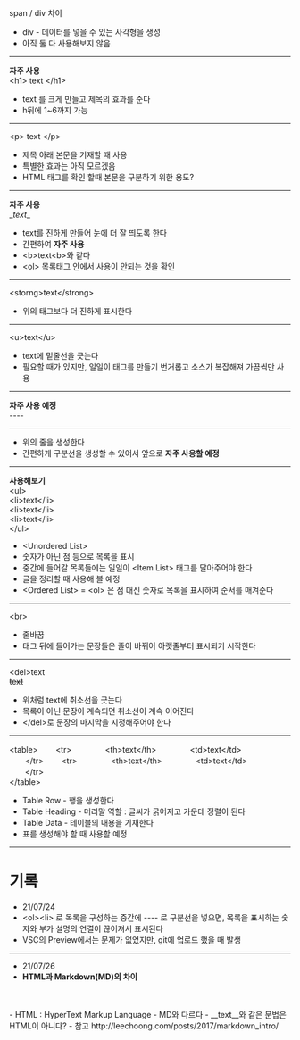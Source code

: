 span / div 차이
- div - 데이터를 넣을 수 있는 사각형을 생성
- 아직 둘 다 사용해보지 않음 

----

__자주 사용__<br>
\<h1> text \</h1>  
- text 를 크게 만들고 제목의 효과를 준다
- h뒤에 1~6까지 가능

----

\<p> text \</p>
- 제목 아래 본문을 기재할 때 사용 
- 특별한 효과는 아직 모르겠음
- HTML 태그를 확인 할때 본문을 구분하기 위한 용도? 

----

__자주 사용__<br>
\__text__  
- text를 진하게 만들어 눈에 더 잘 띄도록 한다
- 간편하여 __자주 사용__
- \<b>text\<b>와 같다
- \<ol> 목록태그 안에서 사용이 안되는 것을 확인 

----

\<storng>text\</strong>
- 위의 태그보다 더 진하게 표시한다

----

\<u>text\</u>
- text에 밑줄선을 긋는다
- 필요할 때가 있지만, 일일이 태그를 만들기 번거롭고 소스가 복잡해져 가끔씩만 사용

----

__자주 사용 예정__<br>
\---- 

----
- 위의 줄을 생성한다
- 간편하게 구분선을 생성할 수 있어서 앞으로 __자주 사용할 예정__

----

 __사용해보기__<br>
\<ul><br>
\<li>text\</li><br>
\<li>text\</li><br>
\<li>text\</li><br>
\</ul><br>
- \<Unordered List>
- 숫자가 아닌 점 등으로 목록을 표시
- 중간에 들어갈 목록들에는 일일이 \<Item List> 태그를 달아주어야 한다
- 글을 정리할 때 사용해 볼 예정 
- \<Ordered List> = \<ol> 은 점 대신 숫자로 목록을 표시하여 순서를 매겨준다

----

\<br>
  - 줄바꿈
  - 태그 뒤에 들어가는 문장들은 줄이 바뀌어 아랫줄부터 표시되기 시작한다  

----

\<del>text<br>
<del>text
- 위처럼 text에 취소선을 긋는다 
- 목록이 아닌 문장이 계속되면 취소선이 계속 이어진다
- \</del>로 문장의 마지막을 지정해주어야 한다

----

\<table>
    　　\<tr>
    　　　　\<th>text\</th>
    　　　　\<td>text\</td>    
    　　\</tr>
    　　\<tr>
    　　　　\<th>text\</th>
    　　　　\<td>text\</td>    
    　　\</tr>    
    \</table>
- Table Row - 행을 생성한다
- Table Heading - 머리말 역할 : 글씨가 굵어지고 가운데 정렬이 된다 
- Table Data - 테이블의 내용을 기재한다
- 표를 생성해야 할 때 사용할 예정 

----

  
<!-- ---------------------------------------------------- -->

<h1>기록</h1>

- 21/07/24 
- \<ol>\<li> 로 목록을 구성하는 중간에 ---- 로 구분선을 넣으면, 목록을 표시하는 숫자와 부가 설명의 연결이 끊어져서 표시된다
- VSC의 Preview에서는 문제가 없었지만, git에 업로드 했을 때 발생 

----
- 21/07/26
- __HTML과 Markdown(MD)의 차이__ 
<br>
<br>
- HTML : HyperText Markup Language - MD와 다르다 
- __text__와 같은 문법은 HTML이 아니다?
- 참고 http://leechoong.com/posts/2017/markdown_intro/
